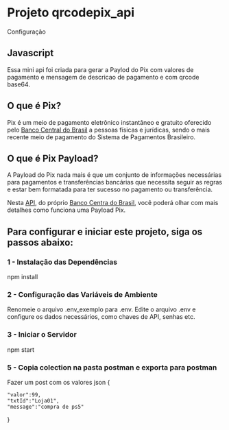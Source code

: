 # Projeto qrcodepix_api

Configuração

## Javascript

Essa mini api foi criada para gerar a Paylod do Pix com valores de pagamento e mensagem de descricao de pagamento e com qrcode base64.

## O que é Pix?

Pix é um meio de pagamento eletrônico instantâneo e gratuito oferecido pelo [Banco Central do Brasil](https://www.bcb.gov.br/estabilidadefinanceira/pix) a pessoas físicas e jurídicas, sendo o mais recente meio de pagamento do Sistema de Pagamentos Brasileiro.

## O que é Pix Payload?

A Payload do Pix nada mais é que um conjunto de informações necessárias para pagamentos e transferências bancárias que necessita seguir as regras e estar bem formatada para ter sucesso no pagamento ou transferência.

Nesta [API](https://www.bcb.gov.br/content/estabilidadefinanceira/pix/Regulamento_Pix/II_ManualdePadroesparaIniciacaodoPix.pdf), do próprio [Banco Centra do Brasil](https://www.bcb.gov.br/), você poderá olhar com mais detalhes como funciona uma Payload Pix.

## Para configurar e iniciar este projeto, siga os passos abaixo:

### 1 - Instalação das Dependências

npm install

### 2 - Configuração das Variáveis de Ambiente

Renomeie o arquivo .env_exemplo para .env.
Edite o arquivo .env e configure os dados necessários, como chaves de API, senhas etc.

### 3 - Iniciar o Servidor

npm start

### 5 - Copia colection na pasta postman e exporta para postman

Fazer um post com os valores json
{

    "valor":99,
    "txtId":"Loja01",
    "message":"compra de ps5"

}
